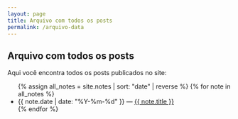 ```yaml
---
layout: page
title: Arquivo com todos os posts
permalink: /arquivo-data
---
```


## Arquivo com todos os posts
Aqui você encontra todos os posts publicados no site:

<ul>
    {% assign all_notes = site.notes | sort: "date" | reverse %}
    {% for note in all_notes %}
      <li>
        {{ note.date | date: "%Y-%m-%d" }} — <a class="internal-link" href="{{ site.baseurl }}{{ note.url }}">{{ note.title }}</a>
      </li>
    {% endfor %}
</ul>

